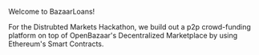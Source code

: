 Welcome to BazaarLoans!

For the Distrubted Markets Hackathon, we build out a p2p crowd-funding platform on top of OpenBazaar's Decentralized Marketplace by using Ethereum's Smart Contracts.


